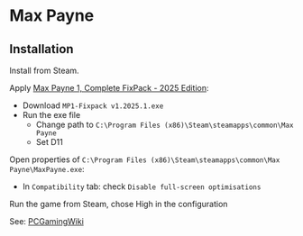 # Max Payne

## Installation

Install from Steam.

Apply [Max Payne 1, Complete FixPack - 2025 Edition](https://steamcommunity.com/sharedfiles/filedetails/?id=1633394421):

* Download `MP1-Fixpack v1.2025.1.exe`
* Run the exe file
  * Change path to `C:\Program Files (x86)\Steam\steamapps\common\Max Payne`
  * Set D11

Open properties of `C:\Program Files (x86)\Steam\steamapps\common\Max Payne\MaxPayne.exe`:

* In `Compatibility` tab: check `Disable full-screen optimisations`

Run the game from Steam, chose High in the configuration

See: [PCGamingWiki](https://www.pcgamingwiki.com/wiki/Max_Payne)
